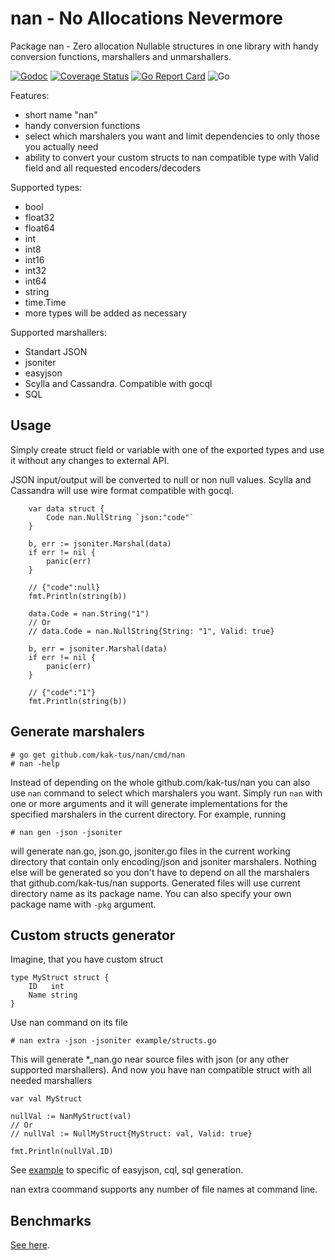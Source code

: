 # nan - **N**o **A**llocations **N**evermore

Package nan - Zero allocation Nullable structures in one library with handy conversion functions,
marshallers and unmarshallers.

[![Godoc](https://godoc.org/github.com/kak-tus/nan?status.svg)](https://pkg.go.dev/github.com/kak-tus/nan?tab=doc)
[![Coverage Status](https://coveralls.io/repos/github/kak-tus/nan/badge.svg?branch=master)](https://coveralls.io/github/kak-tus/nan?branch=master)
[![Go Report Card](https://goreportcard.com/badge/github.com/kak-tus/nan)](https://goreportcard.com/report/github.com/kak-tus/nan)
![Go](https://github.com/kak-tus/nan/workflows/Go/badge.svg)

Features:
- short name "nan"
- handy conversion functions
- select which marshalers you want and limit dependencies to only those you actually need
- ability to convert your custom structs to nan compatible type with Valid field and all requested encoders/decoders

Supported types:
- bool
- float32
- float64
- int
- int8
- int16
- int32
- int64
- string
- time.Time
- more types will be added as necessary

Supported marshallers:
- Standart JSON
- jsoniter
- easyjson
- Scylla and Cassandra. Compatible with gocql
- SQL

## Usage

Simply create struct field or variable with one of the exported types and use it without any changes to external API.

JSON input/output will be converted to null or non null values. Scylla and Cassandra will use wire format compatible
with gocql.

```
	var data struct {
		Code nan.NullString `json:"code"`
	}

	b, err := jsoniter.Marshal(data)
	if err != nil {
		panic(err)
	}

	// {"code":null}
	fmt.Println(string(b))

	data.Code = nan.String("1")
	// Or
	// data.Code = nan.NullString{String: "1", Valid: true}

	b, err = jsoniter.Marshal(data)
	if err != nil {
		panic(err)
	}

	// {"code":"1"}
	fmt.Println(string(b))
```

## Generate marshalers

```
# go get github.com/kak-tus/nan/cmd/nan
# nan -help
```

Instead of depending on the whole github.com/kak-tus/nan you can also use `nan` command to select which marshalers you want. Simply run `nan` with one or more arguments and it will generate implementations for the specified marshalers in the current directory. For example, running
```
# nan gen -json -jsoniter
```
will generate nan.go, json.go, jsoniter.go files in the current working directory that contain only encoding/json and jsoniter marshalers. Nothing else will be generated so you don't have to depend on all the marshalers that github.com/kak-tus/nan supports. Generated files will use current directory name as its package name. You can also specify your own package name with `-pkg` argument.

## Custom structs generator

Imagine, that you have custom struct

```
type MyStruct struct {
	ID   int
	Name string
}
```

Use nan command on its file

```
# nan extra -json -jsoniter example/structs.go
```

This will generate *_nan.go near source files with json (or any other supported marshallers). And now you have nan compatible struct with all needed marshallers

```
var val MyStruct

nullVal := NanMyStruct(val)
// Or
// nullVal := NullMyStruct{MyStruct: val, Valid: true}

fmt.Println(nullVal.ID)
```

See [example](./example/README.md) to specific of easyjson, cql, sql generation.

nan extra coommand supports any number of file names at command line.

## Benchmarks

[See here](./bench/README.md).
